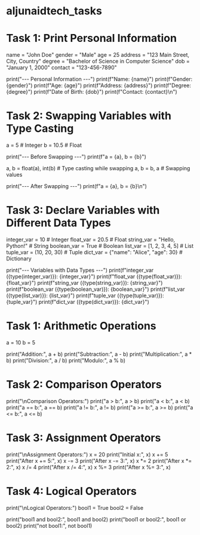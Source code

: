 # aljunaidtech_tasks
# Task 1: Print Personal Information
name = "John Doe"
gender = "Male"
age = 25
address = "123 Main Street, City, Country"
degree = "Bachelor of Science in Computer Science"
dob = "January 1, 2000"
contact = "123-456-7890"

print("--- Personal Information ---")
print(f"Name: {name}")
print(f"Gender: {gender}")
print(f"Age: {age}")
print(f"Address: {address}")
print(f"Degree: {degree}")
print(f"Date of Birth: {dob}")
print(f"Contact: {contact}\n")

# Task 2: Swapping Variables with Type Casting
a = 5  # Integer
b = 10.5  # Float

print("--- Before Swapping ---")
print(f"a = {a}, b = {b}")

a, b = float(a), int(b)  # Type casting while swapping
a, b = b, a  # Swapping values

print("--- After Swapping ---")
print(f"a = {a}, b = {b}\n")

# Task 3: Declare Variables with Different Data Types
integer_var = 10  # Integer
float_var = 20.5  # Float
string_var = "Hello, Python!"  # String
boolean_var = True  # Boolean
list_var = [1, 2, 3, 4, 5]  # List
tuple_var = (10, 20, 30)  # Tuple
dict_var = {"name": "Alice", "age": 30}  # Dictionary

print("--- Variables with Data Types ---")
print(f"integer_var ({type(integer_var)}): {integer_var}")
print(f"float_var ({type(float_var)}): {float_var}")
print(f"string_var ({type(string_var)}): {string_var}")
print(f"boolean_var ({type(boolean_var)}): {boolean_var}")
print(f"list_var ({type(list_var)}): {list_var}")
print(f"tuple_var ({type(tuple_var)}): {tuple_var}")
print(f"dict_var ({type(dict_var)}): {dict_var}")




# Task 1: Arithmetic Operations
a = 10
b = 5

print("Addition:", a + b)
print("Subtraction:", a - b)
print("Multiplication:", a * b)
print("Division:", a / b)
print("Modulo:", a % b)

# Task 2: Comparison Operators
print("\nComparison Operators:")
print("a > b:", a > b)
print("a < b:", a < b)
print("a == b:", a == b)
print("a != b:", a != b)
print("a >= b:", a >= b)
print("a <= b:", a <= b)

# Task 3: Assignment Operators
print("\nAssignment Operators:")
x = 20
print("Initial x:", x)
x += 5
print("After x += 5:", x)
x -= 3
print("After x -= 3:", x)
x *= 2
print("After x *= 2:", x)
x /= 4
print("After x /= 4:", x)
x %= 3
print("After x %= 3:", x)

# Task 4: Logical Operators
print("\nLogical Operators:")
bool1 = True
bool2 = False

print("bool1 and bool2:", bool1 and bool2)
print("bool1 or bool2:", bool1 or bool2)
print("not bool1:", not bool1)
